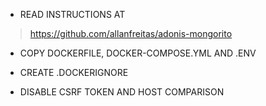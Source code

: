   - READ INSTRUCTIONS AT
  
  > https://github.com/allanfreitas/adonis-mongorito

  - COPY DOCKERFILE, DOCKER-COMPOSE.YML AND .ENV

  - CREATE .DOCKERIGNORE

  - DISABLE CSRF TOKEN AND HOST COMPARISON
